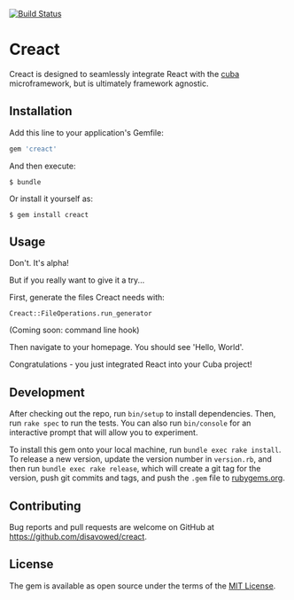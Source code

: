 [![Build Status](https://travis-ci.org/disavowd/creact.svg?branch=master)](https://travis-ci.org/disavowd/creact)
# Creact

Creact is designed to seamlessly integrate React with the [cuba](https://github.com/soveran/cuba) microframework, but is ultimately framework agnostic.
## Installation

Add this line to your application's Gemfile:

```ruby
gem 'creact'
```

And then execute:

    $ bundle

Or install it yourself as:

    $ gem install creact

## Usage

Don't. It's alpha!

But if you really want to give it a try...

First, generate the files Creact needs with: 
    
    Creact::FileOperations.run_generator

(Coming soon: command line hook)

Then navigate to your homepage. You should see 'Hello, World'.

Congratulations - you just integrated React into your Cuba project!

## Development

After checking out the repo, run `bin/setup` to install dependencies. Then, run `rake spec` to run the tests. You can also run `bin/console` for an interactive prompt that will allow you to experiment.

To install this gem onto your local machine, run `bundle exec rake install`. To release a new version, update the version number in `version.rb`, and then run `bundle exec rake release`, which will create a git tag for the version, push git commits and tags, and push the `.gem` file to [rubygems.org](https://rubygems.org).

## Contributing

Bug reports and pull requests are welcome on GitHub at https://github.com/disavowed/creact.


## License

The gem is available as open source under the terms of the [MIT License](http://opensource.org/licenses/MIT).

